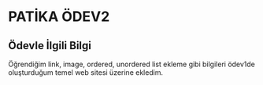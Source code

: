 # PATİKA ÖDEV2

## Ödevle İlgili Bilgi

Öğrendiğim link, image, ordered, unordered list ekleme gibi bilgileri ödev1de oluşturduğum temel web sitesi üzerine ekledim.
